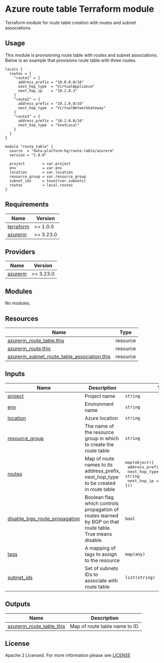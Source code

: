 # Azure route table Terraform module
Terraform module for route table creation with routes and subnet associations.

## Usage
This module is provisioning route table with routes and subnet associations. Below is an example that provisions route table with three routes.
```
locals {
  routes = {
    "route1" = {
      address_prefix = "10.0.0.0/16"
      next_hop_type  = "VirtualAppliance"
      next_hop_ip    = "10.2.0.3"
    }
    "route2" = {
      address_prefix = "10.1.0.0/16"
      next_hop_type  = "VirtualNetworkGateway"
    }
    "route3" = {
      address_prefix = "10.2.0.0/16"
      next_hop_type  = "VnetLocal"
    }
  }
}

module "route_table" {
  source  = "data-platform-hq/route-table/azurerm"
  version = "1.0.0"
  
  project        = var.project
  env            = var.env
  location       = var.location
  resource_group = var.resource_group
  subnet_ids     = toset(var.subnets)
  routes         = local.routes
}
```

<!-- BEGIN_TF_DOCS -->
## Requirements
| Name                                                                      | Version   |
|---------------------------------------------------------------------------|-----------|
| <a name="requirement_terraform"></a> [terraform](#requirement\_terraform) | >= 1.0.0  |
| <a name="requirement_azurerm"></a> [azurerm](#requirement\_azurerm)       | >= 3.23.0 |

## Providers

| Name                                                           | Version   |
|----------------------------------------------------------------|-----------|
| <a name="provider_azurerm"></a> [azurerm](#provider\_azurerm)  | >= 3.23.0 |

## Modules

No modules.

## Resources

| Name                                                                                                                                                          | Type     |
|---------------------------------------------------------------------------------------------------------------------------------------------------------------|----------|
| [azurerm_route_table.this](https://registry.terraform.io/providers/hashicorp/azurerm/latest/docs/resources/route_table)                                       | resource |
| [azurerm_route.this](https://registry.terraform.io/providers/hashicorp/azurerm/latest/docs/resources/route)                                                   | resource |
| [azurerm_subnet_route_table_association.this](https://registry.terraform.io/providers/hashicorp/azurerm/latest/docs/resources/subnet_route_table_association) | resource |


## Inputs

| Name                                                                                                                            | Description                                                                                               | Type                                                                                                                            | Default | Required |
|---------------------------------------------------------------------------------------------------------------------------------|-----------------------------------------------------------------------------------------------------------|---------------------------------------------------------------------------------------------------------------------------------|---------|:--------:|
| <a name="input_project"></a> [project](#input\_project)                                                                         | Project name                                                                                              | `string`                                                                                                                        | n/a     |   yes    |
| <a name="input_env"></a> [env](#input\_env)                                                                                     | Environment name                                                                                          | `string`                                                                                                                        | n/a     |   yes    |
| <a name="input_location"></a> [location](#input\_location)                                                                      | Azure location                                                                                            | `string`                                                                                                                        | n/a     |   yes    |
| <a name="input_resource_group"></a> [resource\_group](#input\_resource\_group)                                                  | The name of the resource group in which to create the route table                                         | `string`                                                                                                                        | n/a     |   yes    |
| <a name="input_routes"></a> [routes](#input\_routes)                                                                            | Map of route names to its address_prefix, next_hop_type to be created in route table                      | <pre>map(object({<br> address_prefix = string <br> next_hop_type  = string <br> next_hop_ip    = optional(string) <br>}))</pre> | {}      |    no    |
| <a name="input_disable_bgp_route_propagation"></a> [disable\_bgp\_route\_propagation](#input\_disable\_bgp\_route\_propagation) | Boolean flag which controls propagation of routes learned by BGP on that route table. True means disable. | `bool`                                                                                                                          | `true`  |    no    |
| <a name="input_tags"></a> [tags](#input\_tags)                                                                                  | A mapping of tags to assign to the resource                                                               | `map(any)`                                                                                                                      | `{}`    |    no    |
| <a name="input_subnet_ids"></a> [subnet_ids](#input\_subnet\_ids)                                                               | Set of subnets IDs to associate with route table                                                          | `list(string)`                                                                                                                  | `[]`    |    no    |

## Outputs

| Name                                                                                                        | Description                          |
|-------------------------------------------------------------------------------------------------------------|--------------------------------------|
| <a name="azurerm_route_table_this"></a> [azurerm\_route\_table\_this](#output\_azurerm\_route\_table\_this) | Map of route table name to ID.       |
<!-- END_TF_DOCS -->

## License

Apache 2 Licensed. For more information please see [LICENSE](https://github.com/data-platform-hq/terraform-azurerm-route-table/blob/main/LICENSE)
